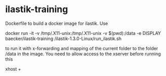 # ilastik-training
Dockerfile to build a docker image for ilastik.
Use 

docker run -it -v /tmp/.X11-unix:/tmp/.X11-unix -v $(pwd):/data -e DISPLAY  baecker/ilastik-training /ilastik-1.3.0-Linux/run_ilastik.sh

to run it with x-forwarding and mapping of the current folder to the folder /data in the image. You need to allow access to the xserver before running this

xhost +

